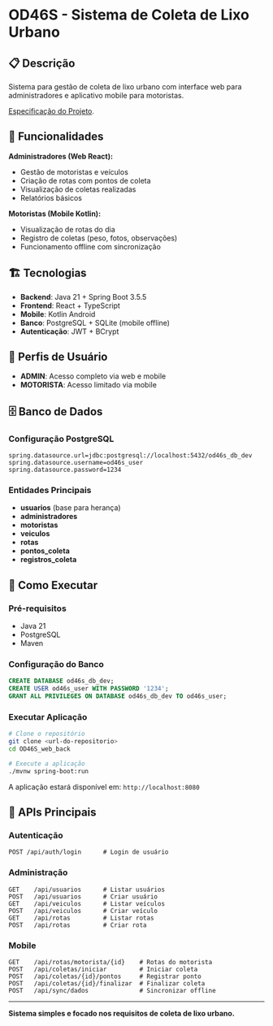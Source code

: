# OD46S - Sistema de Coleta de Lixo Urbano

## 📋 Descrição

Sistema para gestão de coleta de lixo urbano com interface web para administradores e aplicativo mobile para motoristas.

[Especificação do Projeto](https://docs.google.com/document/d/13mvG5-8O9F1I0LOoHcwJ8F5z_uUiGNxA/edit?usp=sharing&ouid=101922106087156697360&rtpof=true&sd=true).

## 🎯 Funcionalidades

**Administradores (Web React):**
- Gestão de motoristas e veículos
- Criação de rotas com pontos de coleta
- Visualização de coletas realizadas
- Relatórios básicos

**Motoristas (Mobile Kotlin):**
- Visualização de rotas do dia
- Registro de coletas (peso, fotos, observações)
- Funcionamento offline com sincronização

## 🏗️ Tecnologias

- **Backend**: Java 21 + Spring Boot 3.5.5
- **Frontend**: React + TypeScript
- **Mobile**: Kotlin Android
- **Banco**: PostgreSQL + SQLite (mobile offline)
- **Autenticação**: JWT + BCrypt

## 🔐 Perfis de Usuário

- **ADMIN**: Acesso completo via web e mobile
- **MOTORISTA**: Acesso limitado via mobile

## 🗄️ Banco de Dados

### Configuração PostgreSQL
```properties
spring.datasource.url=jdbc:postgresql://localhost:5432/od46s_db_dev
spring.datasource.username=od46s_user
spring.datasource.password=1234
```

### Entidades Principais
- **usuarios** (base para herança)
- **administradores**
- **motoristas**
- **veiculos**
- **rotas**
- **pontos_coleta**
- **registros_coleta**

## 🚀 Como Executar

### Pré-requisitos
- Java 21
- PostgreSQL
- Maven

### Configuração do Banco
```sql
CREATE DATABASE od46s_db_dev;
CREATE USER od46s_user WITH PASSWORD '1234';
GRANT ALL PRIVILEGES ON DATABASE od46s_db_dev TO od46s_user;
```

### Executar Aplicação
```bash
# Clone o repositório
git clone <url-do-repositorio>
cd OD46S_web_back

# Execute a aplicação
./mvnw spring-boot:run
```

A aplicação estará disponível em: `http://localhost:8080`

## 📱 APIs Principais

### Autenticação
```
POST /api/auth/login      # Login de usuário
```

### Administração
```
GET    /api/usuarios      # Listar usuários
POST   /api/usuarios      # Criar usuário
GET    /api/veiculos      # Listar veículos
POST   /api/veiculos      # Criar veículo
GET    /api/rotas         # Listar rotas
POST   /api/rotas         # Criar rota
```

### Mobile
```
GET    /api/rotas/motorista/{id}    # Rotas do motorista
POST   /api/coletas/iniciar         # Iniciar coleta
POST   /api/coletas/{id}/pontos     # Registrar ponto
POST   /api/coletas/{id}/finalizar  # Finalizar coleta
POST   /api/sync/dados              # Sincronizar offline
```

---

**Sistema simples e focado nos requisitos de coleta de lixo urbano.**